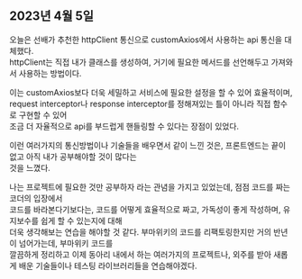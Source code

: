 ## **2023년 4월 5일**

오늘은 선배가 추천한 httpClient 통신으로 customAxios에서 사용하는 api 통신을 대체했다.  
httpClient는 직접 내가 클래스를 생성하여, 거기에 필요한 메서드를 선언해두고 가져와서 사용하는 방법이다.

이는 customAxios보다 더욱 세밀하고 서비스에 필요한 설정을 할 수 있어 효율적이며,  
request interceptor나 response interceptor를 정해져있는 틀이 아니라 직접 함수로 구현할 수 있어  
조금 더 자율적으로 api를 부드럽게 핸들링할 수 있다는 장점이 있었다.

이런 여러가지의 통신방법이나 기술들을 배우면서 같이 느낀 것은, 프론트엔드는 끝이 없고 아직 내가 공부해야할 것이 많다는  
것을 느꼈다.

나는 프로젝트에 필요한 것만 공부하자 라는 관념을 가지고 있었는데, 점점 코드를 짜는 코더의 입장에서  
코드를 바라본다기보다는, 코드를 어떻게 효율적으로 짜고, 가독성이 좋게 작성하며, 유지보수를 쉽게 할 수 있는지에 대해  
더욱 생각해보는 연습을 해야할 것 같다. 부마위키의 코드를 리팩토링한지만 거의 반년이 넘어가는데, 부마위키 코드를  
깔끔하게 정리하고 이제 동아리 내에서 하는 여러가지의 프로젝트나, 외주를 받아 새롭게 배운 기술들이나 테스팅 라이브러리들을 연습해야겠다.

